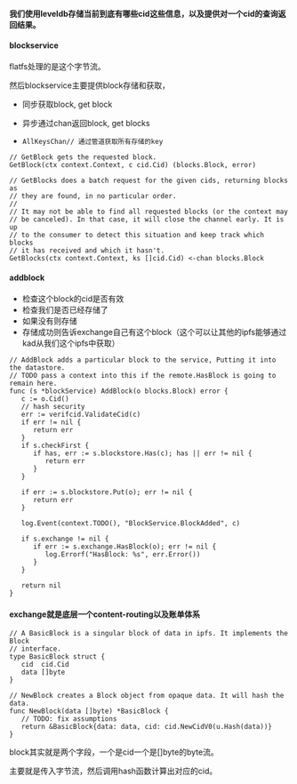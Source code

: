 #### 我们使用leveldb存储当前到底有哪些cid这些信息，以及提供对一个cid的查询返回结果。

#### blockservice

flatfs处理的是这个字节流。

然后blockservice主要提供block存储和获取，

- 同步获取block, get block

- 异步通过chan返回block, get blocks

- ```
  AllKeysChan// 通过管道获取所有存储的key
  ```

```
// GetBlock gets the requested block.
GetBlock(ctx context.Context, c cid.Cid) (blocks.Block, error)
```

```
// GetBlocks does a batch request for the given cids, returning blocks as
// they are found, in no particular order.
//
// It may not be able to find all requested blocks (or the context may
// be canceled). In that case, it will close the channel early. It is up
// to the consumer to detect this situation and keep track which blocks
// it has received and which it hasn't.
GetBlocks(ctx context.Context, ks []cid.Cid) <-chan blocks.Block
```

#### addblock

- 检查这个block的cid是否有效
- 检查我们是否已经存储了
- 如果没有则存储
- 存储成功则告诉exchange自己有这个block（这个可以让其他的ipfs能够通过kad从我们这个ipfs中获取）

```
// AddBlock adds a particular block to the service, Putting it into the datastore.
// TODO pass a context into this if the remote.HasBlock is going to remain here.
func (s *blockService) AddBlock(o blocks.Block) error {
   c := o.Cid()
   // hash security
   err := verifcid.ValidateCid(c)
   if err != nil {
      return err
   }
   if s.checkFirst {
      if has, err := s.blockstore.Has(c); has || err != nil {
         return err
      }
   }

   if err := s.blockstore.Put(o); err != nil {
      return err
   }

   log.Event(context.TODO(), "BlockService.BlockAdded", c)

   if s.exchange != nil {
      if err := s.exchange.HasBlock(o); err != nil {
         log.Errorf("HasBlock: %s", err.Error())
      }
   }

   return nil
}
```

#### exchange就是底层一个content-routing以及账单体系

```
// A BasicBlock is a singular block of data in ipfs. It implements the Block
// interface.
type BasicBlock struct {
   cid  cid.Cid
   data []byte
}

// NewBlock creates a Block object from opaque data. It will hash the data.
func NewBlock(data []byte) *BasicBlock {
   // TODO: fix assumptions
   return &BasicBlock{data: data, cid: cid.NewCidV0(u.Hash(data))}
}
```

block其实就是两个字段，一个是cid一个是[]byte的byte流。

主要就是传入字节流，然后调用hash函数计算出对应的cid。

